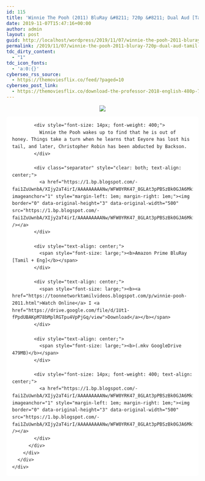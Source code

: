 ```yaml
---
id: 115
title: 'Winnie The Pooh (2011) BluRay &#8211; 720p &#8211; Dual Aud [Tamil + Eng] &#8211; x264 &#8211; 450MB'
date: 2019-11-07T15:47:16+00:00
author: admin
layout: post
guid: http://localhost/wordpress/2019/11/07/winnie-the-pooh-2011-bluray-720p-dual-aud-tamil-eng-x264-450mb/
permalink: /2019/11/07/winnie-the-pooh-2011-bluray-720p-dual-aud-tamil-eng-x264-450mb/
tdc_dirty_content:
  - "1"
tdc_icon_fonts:
  - 'a:0:{}'
cyberseo_rss_source:
  - https://themoviesflix.co/feed/?paged=10
cyberseo_post_link:
  - https://themoviesflix.co/download-the-professor-2018-english-480p-720p/
---
```

<div dir="ltr" style="text-align: left;" trbidi="on">
  <div class="separator" style="clear: both; text-align: center;">
    <a href="https://1.bp.blogspot.com/-5bvkE8ay5Qs/XWj6gxrqc4I/AAAAAAAAAus/jRXLqweESvkCTk-YZqH2YLnJqP90ymIZQCLcBGAs/s1600/Winnie{5e176f9fcfde9aba7eb9c28cb91a5314fc67fc5fae859004e1132ccc1df19f4f}2BThe{5e176f9fcfde9aba7eb9c28cb91a5314fc67fc5fae859004e1132ccc1df19f4f}2BPooh{5e176f9fcfde9aba7eb9c28cb91a5314fc67fc5fae859004e1132ccc1df19f4f}2B2011.jpg" imageanchor="1" style="margin-left: 1em; margin-right: 1em;"><img border="0" data-original-height="819" data-original-width="1024" src="https://1.bp.blogspot.com/-5bvkE8ay5Qs/XWj6gxrqc4I/AAAAAAAAAus/jRXLqweESvkCTk-YZqH2YLnJqP90ymIZQCLcBGAs/s1600/Winnie{5e176f9fcfde9aba7eb9c28cb91a5314fc67fc5fae859004e1132ccc1df19f4f}2BThe{5e176f9fcfde9aba7eb9c28cb91a5314fc67fc5fae859004e1132ccc1df19f4f}2BPooh{5e176f9fcfde9aba7eb9c28cb91a5314fc67fc5fae859004e1132ccc1df19f4f}2B2011.jpg" /></a>
  </div>
  
  <div class="mod" data-hveid="CBMQAA" data-md="50" data-ved="2ahUKEwigmsGysarkAhWpH7cAHfkUAP4QkCkwK3oECBMQAA" lang="en-IN" style="background-color: white; border-radius: 8px; clear: none; color: #222222; font-family: arial, sans-serif; font-style: normal; letter-spacing: normal; line-height: 1.57; padding-left: 15px; padding-right: 15px; padding-top: 0px; text-align: left; text-indent: 0px; text-transform: none; white-space: normal; word-spacing: 0px;">
    <div class="PZPZlf hb8SAc kno-fb-ctx" data-attrid="description" data-hveid="CBMQAQ" data-ved="2ahUKEwigmsGysarkAhWpH7cAHfkUAP4QziAoADAregQIExAB" style="margin: 13px 0px; overflow: hidden;">
      <div class="r-i9zjtM5TCFmA" jsl="$t t-oF0h478wPRI;$x 0;">
        <div class="kno-rdesc r-ifJFAbw2I_Xc" data-rtid="ifJFAbw2I_Xc" jsaction="sngtp:r.Eddvt4h-GI8;tp_btn:r.Eddvt4h-GI8" jsl="$t t-JgTEvN6zUII;$x 0;">
          <div>
            <h3 class="bNg8Rb" style="clip: rect(1px, 1px, 1px, 1px); font-size: medium; font-weight: normal; height: 1px; margin: 0px; overflow: hidden; padding: 0px; position: absolute; white-space: nowrap; width: 1px; z-index: -1000;">
              Description
            </h3>
            
            <div style="font-size: 14px; font-weight: 400;">
              Winnie the Pooh wakes up to find that he is out of honey. Things take a turn when he learns that Eeyore has lost his tail, and later, Christopher Robin has been abducted by Backson.
            </div>
            
            <div class="separator" style="clear: both; text-align: center;">
              <a href="https://1.bp.blogspot.com/-fai1ZuUwnbA/XIjy2aT4irI/AAAAAAAAANw/WFW0YRK47_8GLAt3pPBSzBk0GJA6Mk5fgCPcBGAYYCw/s1600/torrborder.gif" imageanchor="1" style="margin-left: 1em; margin-right: 1em;"><img border="0" data-original-height="3" data-original-width="500" src="https://1.bp.blogspot.com/-fai1ZuUwnbA/XIjy2aT4irI/AAAAAAAAANw/WFW0YRK47_8GLAt3pPBSzBk0GJA6Mk5fgCPcBGAYYCw/s1600/torrborder.gif" /></a>
            </div>
            
            <div style="text-align: center;">
              <span style="font-size: large;"><b>Amazon Prime BluRay [Tamil + Eng]</b></span>
            </div>
            
            <div style="text-align: center;">
              <span style="font-size: large;"><b><a href="https://toonnetworktamilvideos.blogspot.com/p/winnie-pooh-2011.html">Watch Online</a> I <a href="https://drive.google.com/file/d/1Ut1-fPpdUBAKpM78bMplRGTpu4VpPjGq/view">Download</a></b></span>
            </div>
            
            <div style="text-align: center;">
              <span style="font-size: large;"><b>(.mkv GoogleDrive 479MB)</b></span>
            </div>
            
            <div style="font-size: 14px; font-weight: 400; text-align: center;">
              <a href="https://1.bp.blogspot.com/-fai1ZuUwnbA/XIjy2aT4irI/AAAAAAAAANw/WFW0YRK47_8GLAt3pPBSzBk0GJA6Mk5fgCPcBGAYYCw/s1600/torrborder.gif" imageanchor="1" style="margin-left: 1em; margin-right: 1em;"><img border="0" data-original-height="3" data-original-width="500" src="https://1.bp.blogspot.com/-fai1ZuUwnbA/XIjy2aT4irI/AAAAAAAAANw/WFW0YRK47_8GLAt3pPBSzBk0GJA6Mk5fgCPcBGAYYCw/s1600/torrborder.gif" /></a>
            </div>
          </div>
        </div>
      </div>
    </div>
  </div>
</div>